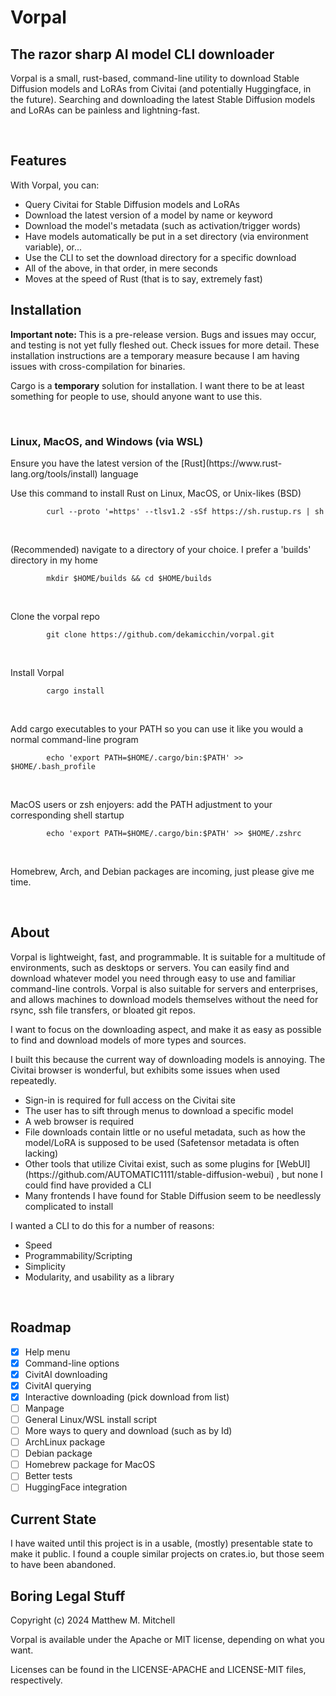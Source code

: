 <h1>Vorpal</h1>
<h2>The razor sharp AI model CLI downloader</h2>
<p>Vorpal is a small, rust-based, command-line utility to download Stable Diffusion models and LoRAs from Civitai (and potentially Huggingface, in the future).  Searching and downloading the latest Stable Diffusion models and LoRAs can be painless and lightning-fast.</p>
<br>
<h2>Features</h2>
<p>With Vorpal, you can:</p>
<ul>
  <li>Query Civitai for Stable Diffusion models and LoRAs</li>
  <li>Download the latest version of a model by name or keyword</li>
  <li>Download the model's metadata (such as activation/trigger words)</li>
  <li>Have models automatically be put in a set directory (via environment variable), or...</li>
  <li>Use the CLI to set the download directory for a specific download</li>
  <li>All of the above, in that order, in mere seconds</li>
  <li>Moves at the speed of Rust (that is to say, extremely fast)</li>
</ul>
<h2>Installation</h2>
<p><strong>Important note: </strong> This is a pre-release version. Bugs and issues may occur, and testing is not yet fully fleshed out. Check issues for more detail. These installation instructions are a temporary measure because I am having issues with cross-compilation for binaries.</p>
<p>Cargo is a <strong>temporary</strong> solution for installation. I want there to be at least something for people to use, should anyone want to use this.</p>
<br>
<h3>Linux, MacOS, and Windows (via WSL)</h3>
<p>Ensure you have the latest version of the [Rust](https://www.rust-lang.org/tools/install) language</p>
<p>Use this command to install Rust on Linux, MacOS, or Unix-likes (BSD)</p>

```
        curl --proto '=https' --tlsv1.2 -sSf https://sh.rustup.rs | sh
```

<br>
<p>(Recommended) navigate to a directory of your choice. I prefer a 'builds' directory in my home</p>


```
        mkdir $HOME/builds && cd $HOME/builds
```

<br>
<p>Clone the vorpal repo</p>

```
        git clone https://github.com/dekamicchin/vorpal.git
```

<br>
<p>Install Vorpal</p>

```
        cargo install
```

<br>
<p>Add cargo executables to your PATH so you can use it like you would a normal command-line program</p>

```
        echo 'export PATH=$HOME/.cargo/bin:$PATH' >> $HOME/.bash_profile
```

<br>
<p>MacOS users or zsh enjoyers: add the PATH adjustment to your corresponding shell startup</p>

```
        echo 'export PATH=$HOME/.cargo/bin:$PATH' >> $HOME/.zshrc
```

<br>
<p>Homebrew, Arch, and Debian packages are incoming, just please give me time.</p>
<br>
<h2>About</h2>
<p>Vorpal is lightweight, fast, and programmable. It is suitable for a multitude of environments, such as desktops or servers. You can easily find and download whatever model you need through easy to use and familiar command-line controls. Vorpal is also suitable for servers and enterprises, and allows machines to download models themselves without the need for rsync, ssh file transfers, or bloated git repos.</p>
<p>I want to focus on the downloading aspect, and make it as easy as possible to find and download models of more types and sources.</p>
<p>I built this because the current way of downloading models is annoying. The Civitai browser is wonderful, but exhibits some issues when used repeatedly.</p>
<ul>
  <li>Sign-in is required for full access on the Civitai site</li>
  <li>The user has to sift through menus to download a specific model</li>
  <li>A web browser is required</li>
  <li>File downloads contain little or no useful metadata, such as how the model/LoRA is supposed to be used (Safetensor metadata is often lacking)</li>
  <li>Other tools that utilize Civitai exist, such as some plugins for [WebUI](https://github.com/AUTOMATIC1111/stable-diffusion-webui) , but none I could find have provided a CLI</li>
  <li>Many frontends I have found for Stable Diffusion seem to be needlessly complicated to install</li>
</ul>
<p>I wanted a CLI to do this for a number of reasons:</p>
<ul>
  <li>Speed</li>
  <li>Programmability/Scripting</li>
  <li>Simplicity</li>
  <li>Modularity, and usability as a library</li>
</ul>
<br>
<h2>Roadmap</h2>

- [x] Help menu
- [x] Command-line options
- [x] CivitAI downloading
- [x] CivitAI querying
- [x] Interactive downloading (pick download from list)
- [ ] Manpage
- [ ] General Linux/WSL install script
- [ ] More ways to query and download (such as by Id)
- [ ] ArchLinux package
- [ ] Debian package
- [ ] Homebrew package for MacOS
- [ ] Better tests
- [ ] HuggingFace integration

<h2>Current State</h2>
<p>I have waited until this project is in a usable, (mostly) presentable state to make it public. I found a couple similar projects on crates.io, but those seem to have been abandoned.</p>
<h2>Boring Legal Stuff</h2>
<p>Copyright (c) 2024 Matthew M. Mitchell</p>
<p>Vorpal is available under the Apache or MIT license, depending on what you want.</p>
<p>Licenses can be found in the LICENSE-APACHE and LICENSE-MIT files, respectively.</p>
